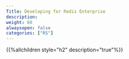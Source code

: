 ```yaml
---
Title: Developing for Redis Enterprise
description: 
weight: 60
alwaysopen: false
categories: ["RS"]
---
```

{{%allchildren style="h2" description="true"%}}